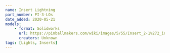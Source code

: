 ```yaml
---
name: Insert Lightning
part_number: PI-3-LOs
date_added: 2020-05-21
models:
    - format: Solidworks
      url: https://pinballmakers.com/wiki/images/5/55/Insert_2-1%272_inch_Arrow_03-8359-9.SLDPRT
      creators: Unknown
tags: [Lights, Inserts]
---
```

